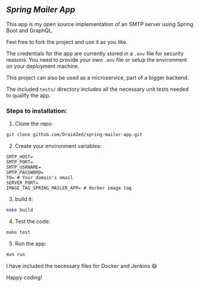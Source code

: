 ## **_Spring Mailer App_**

This app is my open source implementation of an SMTP server using Spring Boot and GraphQL.

Feel free to fork the project and use it as you like.

The credentials for the app are currently stored in a `.env` file for security reasons.
You need to provide your own `.env` file or setup the environment on your deployment machine.

This project can also be used as a microservice, part of a bigger backend.

The included `tests/` directory includes all the necessary unit tests needed to qualify the app.

### Steps to installation:

1. Clone the repo:

```sh
git clone github.com/DroidZed/spring-mailer-app.git
```

2. Create your environment variables:

```properties
SMTP_HOST=
SMTP_PORT=
SMTP_USRNAME=
SMTP_PASSWORD=
TO= # Your domain's email
SERVER_PORT=
IMAGE_TAG_SPRING_MAILER_APP= # docker image tag
```

3. build it:

```sh
make build
```

4. Test the code:

```sh
make test
```

5. Run the app:

```sh
mvn run
```

I have included the necessary files for Docker and Jenkins 😄

Happy coding!
